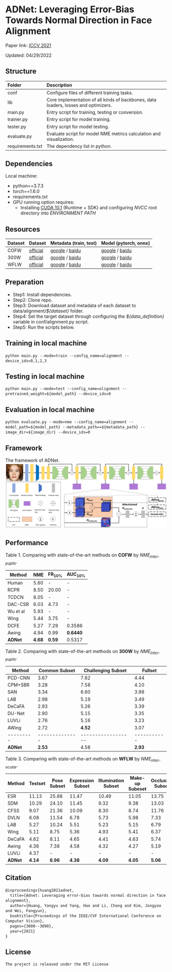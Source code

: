 # ADNet: Leveraging Error-Bias Towards Normal Direction in Face Alignment

Paper link: [ICCV 2021](https://arxiv.org/pdf/2109.05721.pdf)

Updated: 04/29/2022

## Structure
| Folder           | Description                                       |
| :----------------| :-------------------------------------------------|
| conf             | Configure files of different training tasks.      |
| lib              | Core implementation of all kinds of backbones, data loaders, losses and optimizers. |
| main.py          | Entry script for training, testing or conversion. |
| trainer.py       | Entry script for model training.                  |
| tester.py        | Entry script for model testing.                   |
| evaluate.py      | Evaluate script for model NME metrics calculation and visualization. |
| requirements.txt | The dependency list in python.                    |

## Dependencies
Local machine:
* python==3.7.3
* torch==1.6.0
* requirements.txt
* GPU running option requires:
    * Installing [CUDA 10.1](https://developer.nvidia.com/cuda-10.1-download-archive) (Runtime + SDK) and configuring *NVCC* root directory into *ENVIRONMENT PATH*

## Resources

| Dataset          | Dataset      | Metadata (train, test)| Model (pytorch, onnx) |
| :----------------| :------------| :-------------------- | :-------------------- |
| COFW             | [official](https://data.caltech.edu/records/bc0bf-nc666) | [google](https://drive.google.com/drive/folders/1sg1cZEZoYBxr6hhIdCoykhKhYQt2yKLn?usp=sharing) / [baidu](https://pan.baidu.com/s/1xncDsgy5G_OzrRZsd85xAQ?pwd=wf7h)  | [google](https://drive.google.com/drive/folders/1I8hXk3QwHSTdg63I1p4VcrzRfvAO5kWm?usp=sharing) / [baidu](https://pan.baidu.com/s/1le4PdhwTTmTJyjpSjF5iJg?pwd=2kwg)  |
| 300W             | [official](https://ibug.doc.ic.ac.uk/resources/300-W/)             | [google](https://drive.google.com/drive/folders/12FMfwp10zmsHm5ngvwXuN7Z5vBFd_Ltu?usp=sharing) / [baidu](https://pan.baidu.com/s/1oCMWoHuz1K8flvDyA8W0cQ?pwd=xm5z)  | [google](https://drive.google.com/drive/folders/193KichBpbSG9IdgJVw-GK47hmFDcPaib?usp=sharing) / [baidu](https://pan.baidu.com/s/1JOTkOR3CUbq2I5SCBYszyw?pwd=tpsn)  |
| WFLW             | [official](https://wywu.github.io/projects/LAB/WFLW.html)          | [google](https://drive.google.com/drive/folders/1fRwu2x5Rhqflagq85CtVooegO16jFDLr?usp=sharing) / [baidu](https://pan.baidu.com/s/1Ng_hdcaANIW5LG8y9sQncw?pwd=b36h)  | [google](https://drive.google.com/drive/folders/1jkJ0VruvJJNtsBruqdUMxQwpWtA9dxkk?usp=sharing) / [baidu](https://pan.baidu.com/s/1OVhKXhZidODscEP9Tzzxtg?pwd=dhjd)  |

## Preparation
 - Step1: Install dependencies.
 - Step2: Clone repo.
 - Step3: Download dataset and metadata of each dataset to data/alignment/*${dataset}* folder.
 - Step4: Set the target dataset through configuring the *${data_definition}* variable in conf/alignment.py script.
 - Step5: Run the scripts below.

## Training in local machine
```script
python main.py --mode=train --config_name=alignment --device_ids=0,1,2,3
```

## Testing in local machine
```script
python main.py --mode=test --config_name=alignment --pretrained_weight=${model_path} --device_ids=0
```

## Evaluation in local machine
```script
python evaluate.py --mode=nme --config_name=alignment --model_path=${model_path} --metadata_path==${metadata_path} --image_dir=${image_dir} --device_ids=0
```

## Framework
The framework of ADNet.
![ADNet](./doc/framework.png)

## Performance
Table 1. Comparing with state-of-the-art methods on **COFW** by *NME<sub>inter-pupils</sub>*.

| Method    | NME       | FR<sub>10%</sub> | AUC<sub>10%</sub> |
| --------- | --------- | ---------------- | ----------------- |
| Human     | 5.60      | -                | -                 |
| RCPR      | 8.50      | 20.00            | -                 |
| TCDCN     | 8.05      | -                | -                 |
| DAC-CSR   | 6.03      | 4.73             | -                 |
| Wu et al  | 5.93      | -                | -                 |
| Wing      | 5.44      | 3.75             | -                 |
| DCFE      | 5.27      | 7.29             | 0.3586            |
| Awing     | 4.94      | 0.99             | **0.6440**        |
| **ADNet** | **4.68**  | **0.59**         | 0.5317            |

Table 2. Comparing with state-of-the-art methods on **300W** by *NME<sub>inter-pupils</sub>*.

| Method    | Common Subset  | Challenging Subset | Fullset     |
| --------- | -------------- | ------------------ | ----------- |
| PCD-CNN   | 3.67           | 7.62               | 4.44        |
| CPM+SBR   | 3.28           | 7.58               | 4.10        |
| SAN       | 3.34           | 6.60               | 3.98        |
| LAB       | 2.98           | 5.19               | 3.49        |
| DeCaFA    | 2.93           | 5.26               | 3.39        |
| DU-Net    | 2.90           | 5.15               | 3.35        |
| LUVLi     | 2.76           | 5.16               | 3.23        |
| AWing     | 2.72           | **4.52**           | 3.07        |
| --------- | -------------- | ------------------ | ----------- |
| **ADNet** | **2.53**       | 4.58               | **2.93**    |

Table 3. Comparing with state-of-the-art methods on **WFLW** by *NME<sub>inter-ocular</sub>*.

| Method    | Testset           | Pose Subset         | Expression Subset    | Illumination Subset | Make-up Subeset  | Occlusion Subset | Blur Subset          |
| --------- | ----------------- | ------------------- | -------------------- | ------------------- | ---------------- | ---------------- | -------------------- |
| ESR       | 11.13             | 25.88               | 11.47                | 10.49               | 11.05            | 13.75            | 12.20                |
| SDM       | 10.29             | 24.10               | 11.45                | 9.32                | 9.38             | 13.03            | 11.28                |
| CFSS      | 9.07              | 21.36               | 10.09                | 8.30                | 8.74             | 11.76            | 9.96                 |
| DVLN      | 6.08              | 11.54               | 6.78                 | 5.73                | 5.98             | 7.33             | 6.88                 |
| LAB       | 5.27              | 10.24               | 5.51                 | 5.23                | 5.15             | 6.79             | 6.12                 |
| Wing      | 5.11              | 8.75                | 5.36                 | 4.93                | 5.41             | 6.37             | 5.81                 |
| DeCaFA    | 4.62              | 8.11                | 4.65                 | 4.41                | 4.63             | 5.74             | 5.38                 |
| Awing     | 4.36              | 7.38                | 4.58                 | 4.32                | 4.27             | 5.19             | 4.96                 |
| LUVLi     | 4.37              | -                   | -                    | -                   | -                | -                | -                    |
| **ADNet** | **4.14**          | **6.96**            | **4.38**             | **4.09**            | **4.05**         | **5.06**         | **4.79**             |

## Citation

```text
@inproceedings{huang2021adnet,
  title={Adnet: Leveraging error-bias towards normal direction in face alignment},
  author={Huang, Yangyu and Yang, Hao and Li, Chong and Kim, Jongyoo and Wei, Fangyun},
  booktitle={Proceedings of the IEEE/CVF International Conference on Computer Vision},
  pages={3080--3090},
  year={2021}
}
```

## License

    The project is released under the MIT License
